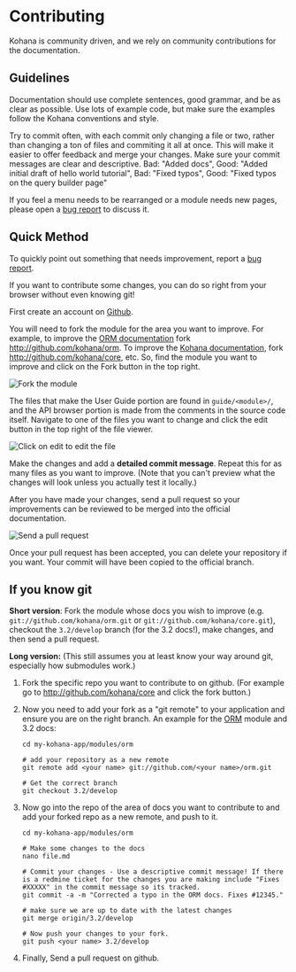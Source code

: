 # Contributing

Kohana is community driven, and we rely on community contributions for the documentation.

## Guidelines

Documentation should use complete sentences, good grammar, and be as clear as possible.  Use lots of example code, but make sure the examples follow the Kohana conventions and style.

Try to commit often, with each commit only changing a file or two, rather than changing a ton of files and commiting it all at once.  This will make it easier to offer feedback and merge your changes.   Make sure your commit messages are clear and descriptive.  Bad: "Added docs",  Good: "Added initial draft of hello world tutorial",  Bad: "Fixed typos",  Good: "Fixed typos on the query builder page"

If you feel a menu needs to be rearranged or a module needs new pages, please open a [bug report](http://dev.kohanaframework.org/projects/userguide3/issues/new) to discuss it.

## Quick Method

To quickly point out something that needs improvement, report a [bug report](http://dev.kohanaframework.org/projects/userguide3/issues/new).

If you want to contribute some changes, you can do so right from your browser without even knowing git!

First create an account on [Github](https://github.com/signup/free).

You will need to fork the module for the area you want to improve.  For example, to improve the [ORM documentation](../orm) fork <http://github.com/kohana/orm>.  To improve the [Kohana documentation](../kohana), fork <http://github.com/kohana/core>, etc.  So, find the module you want to improve and click on the Fork button in the top right.

![Fork the module](contrib-github-fork.png)

The files that make the User Guide portion are found in `guide/<module>/`, and the API browser portion is made from the comments in the source code itself.  Navigate to one of the files you want to change and click the edit button in the top right of the file viewer.

![Click on edit to edit the file](contrib-github-edit.png)

Make the changes and add a **detailed commit message**.  Repeat this for as many files as you want to improve. (Note that you can't preview what the changes will look unless you actually test it locally.)

After you have made your changes, send a pull request so your improvements can be reviewed to be merged into the official documentation.

![Send a pull request](contrib-github-pull.png)

Once your pull request has been accepted, you can delete your repository if you want.  Your commit will have been copied to the official branch.

## If you know git

**Short version**: Fork the module whose docs you wish to improve (e.g. `git://github.com/kohana/orm.git` or `git://github.com/kohana/core.git`), checkout the `3.2/develop` branch (for the 3.2 docs!), make changes, and then send a pull request.

**Long version:**  (This still assumes you at least know your way around git, especially how submodules work.)

 1. Fork the specific repo you want to contribute to on github. (For example go to http://github.com/kohana/core and click the fork button.)

 1. Now you need to add your fork as a "git remote" to your application and ensure you are on the right branch. An example for the [ORM](../orm) module and 3.2 docs:
	
		cd my-kohana-app/modules/orm

		# add your repository as a new remote
		git remote add <your name> git://github.com/<your name>/orm.git
		
		# Get the correct branch
		git checkout 3.2/develop
		
 1. Now go into the repo of the area of docs you want to contribute to and add your forked repo as a new remote, and push to it.
 
		cd my-kohana-app/modules/orm

		# Make some changes to the docs
		nano file.md

		# Commit your changes - Use a descriptive commit message! If there is a redmine ticket for the changes you are making include "Fixes #XXXXX" in the commit message so its tracked.
		git commit -a -m "Corrected a typo in the ORM docs. Fixes #12345."
		
		# make sure we are up to date with the latest changes
		git merge origin/3.2/develop

		# Now push your changes to your fork.		
		git push <your name> 3.2/develop

 1. Finally, Send a pull request on github.